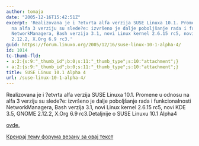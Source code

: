 ```yaml
---
author: tomaja
date: "2005-12-16T15:42:51Z"
excerpt: 'Realizovana je i ?etvrta alfa verzija SUSE Linuxa 10.1. Promene u odnosu
  na alfa 3 verziju su slede?e: izvršeno je dalje poboljšanje rada i funkcionalnosti
  NetworkManagera, Bash verzija 3.1, novi Linux kernel 2.6.15 rc5, novi KDE 3.5, GNOME
  2.12.2, X.Org 6.9 rc3.'
guid: https://forum.linuxo.org/2005/12/16/suse-linux-10-1-alpha-4/
id: 1014
tc-thumb-fld:
- a:2:{s:9:"_thumb_id";b:0;s:11:"_thumb_type";s:10:"attachment";}
- a:2:{s:9:"_thumb_id";b:0;s:11:"_thumb_type";s:10:"attachment";}
title: SUSE Linux 10.1 Alpha 4
url: /suse-linux-10-1-alpha-4/
---
```

Realizovana je i ?etvrta alfa verzija SUSE Linuxa 10.1. Promene u odnosu na alfa 3 verziju su slede?e: izvršeno je dalje poboljšanje rada i funkcionalnosti NetworkManagera, Bash verzija 3.1, novi Linux kernel 2.6.15 rc5, novi KDE 3.5, GNOME 2.12.2, X.Org 6.9 rc3.<!--break-->Detaljnije o SUSE Linuxu 10.1 Alpha4 

[ovde.](http://lists.opensuse.org/archive/opensuse-announce/2005-Dec/0002.html) 

[Креирај тему форума везану за овај текст](https://linuxo.org/nova-tema-na-forumu/?se_pid=1014)